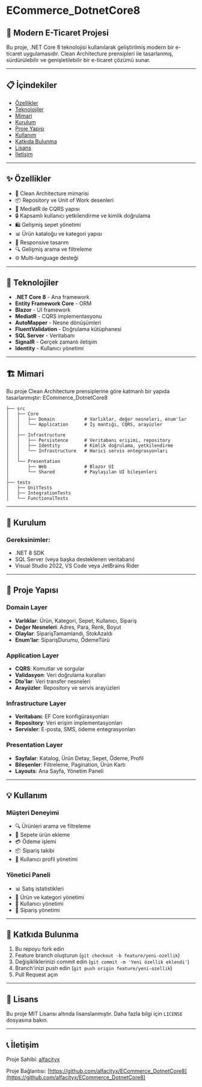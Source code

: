 # ECommerce_DotnetCore8

## 🛒 Modern E-Ticaret Projesi

Bu proje, .NET Core 8 teknolojisi kullanılarak geliştirilmiş modern bir e-ticaret uygulamasıdır. Clean Architecture prensipleri ile tasarlanmış, sürdürülebilir ve genişletilebilir bir e-ticaret çözümü sunar.

---

## 📋 İçindekiler

- [Özellikler](#-özellikler)
- [Teknolojiler](#-teknolojiler)
- [Mimari](#-mimari)
- [Kurulum](#-kurulum)
- [Proje Yapısı](#-proje-yapısı)
- [Kullanım](#-kullanım)
- [Katkıda Bulunma](#-katkıda-bulunma)
- [Lisans](#-lisans)
- [İletişim](#-iletişim)

---

## ✨ Özellikler

- 🔄 Clean Architecture mimarisi
- 📦 Repository ve Unit of Work desenleri
- 🧩 MediatR ile CQRS yapısı
- 🔒 Kapsamlı kullanıcı yetkilendirme ve kimlik doğrulama
- 🛍️ Gelişmiş sepet yönetimi
- 📊 Ürün kataloğu ve kategori yapısı
- 📱 Responsive tasarım
- 🔍 Gelişmiş arama ve filtreleme
- 🌐 Multi-language desteği

---

## 🔧 Teknolojiler

- **.NET Core 8** - Ana framework
- **Entity Framework Core** - ORM 
- **Blazor** - UI framework
- **MediatR** - CQRS implementasyonu
- **AutoMapper** - Nesne dönüşümleri
- **FluentValidation** - Doğrulama kütüphanesi
- **SQL Server** - Veritabanı
- **SignalR** - Gerçek zamanlı iletişim
- **Identity** - Kullanıcı yönetimi

---

## 🏗 Mimari

Bu proje Clean Architecture prensiplerine göre katmanlı bir yapıda tasarlanmıştır:
ECommerce_DotnetCore8
```
├── src
│   ├── Core
│   │   ├── Domain           # Varlıklar, değer nesneleri, enum'lar
│   │   └── Application      # İş mantığı, CQRS, arayüzler
│   │
│   ├── Infrastructure
│   │   ├── Persistence      # Veritabanı erişimi, repository
│   │   ├── Identity         # Kimlik doğrulama, yetkilendirme
│   │   └── Infrastructure   # Harici servis entegrasyonları
│   │
│   └── Presentation
│       ├── Web              # Blazor UI
│       └── Shared           # Paylaşılan UI bileşenleri
│
├── tests
│   ├── UnitTests
│   ├── IntegrationTests
│   └── FunctionalTests
```
---

## 🚀 Kurulum

### Gereksinimler:

- .NET 8 SDK
- SQL Server (veya başka desteklenen veritabanı)
- Visual Studio 2022, VS Code veya JetBrains Rider

---

## 📁 Proje Yapısı

### Domain Layer

- **Varlıklar**: Ürün, Kategori, Sepet, Kullanıcı, Sipariş
- **Değer Nesneleri**: Adres, Para, Renk, Boyut
- **Olaylar**: SiparişTamamlandı, StokAzaldı
- **Enum'lar**: SiparişDurumu, ÖdemeTürü

### Application Layer

- **CQRS**: Komutlar ve sorgular
- **Validasyon**: Veri doğrulama kuralları
- **Dto'lar**: Veri transfer nesneleri
- **Arayüzler**: Repository ve servis arayüzleri

### Infrastructure Layer

- **Veritabanı**: EF Core konfigürasyonları
- **Repository**: Veri erişim implementasyonları
- **Servisler**: E-posta, SMS, ödeme entegrasyonları

### Presentation Layer

- **Sayfalar**: Katalog, Ürün Detay, Sepet, Ödeme, Profil
- **Bileşenler**: Filtreleme, Pagination, Ürün Kartı
- **Layouts**: Ana Sayfa, Yönetim Paneli

---

## 💡 Kullanım

### Müşteri Deneyimi

- 🔍 Ürünleri arama ve filtreleme
- 🛒 Sepete ürün ekleme
- 💳 Ödeme işlemi
- 📦 Sipariş takibi
- 👤 Kullanıcı profil yönetimi

### Yönetici Paneli

- 📊 Satış istatistikleri
- 📝 Ürün ve kategori yönetimi
- 👥 Kullanıcı yönetimi
- 🚚 Sipariş yönetimi

---

## 👥 Katkıda Bulunma

1. Bu repoyu fork edin
2. Feature branch oluşturun (`git checkout -b feature/yeni-ozellik`)
3. Değişikliklerinizi commit edin (`git commit -m 'Yeni özellik eklendi'`)
4. Branch'inizi push edin (`git push origin feature/yeni-ozellik`)
5. Pull Request açın

---

## 📄 Lisans

Bu proje MIT Lisansı altında lisanslanmıştır. Daha fazla bilgi için `LICENSE` dosyasına bakın.

---

## 📞 İletişim

Proje Sahibi: [alfacityx](https://github.com/alfacityx)

Proje Bağlantısı: [https://github.com/alfacityx/ECommerce_DotnetCore8](https://github.com/alfacityx/ECommerce_DotnetCore8)
